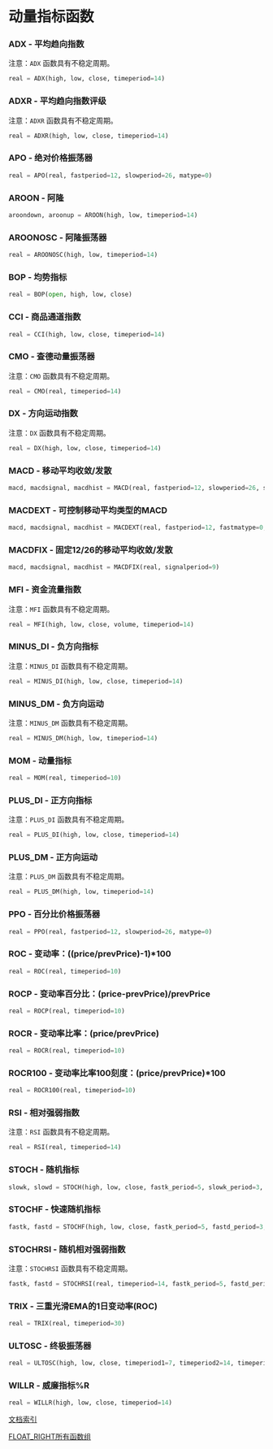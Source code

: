 # 动量指标函数
### ADX - 平均趋向指数
注意：``ADX`` 函数具有不稳定周期。  
```python
real = ADX(high, low, close, timeperiod=14)
```

### ADXR - 平均趋向指数评级
注意：``ADXR`` 函数具有不稳定周期。  
```python
real = ADXR(high, low, close, timeperiod=14)
```

### APO - 绝对价格振荡器
```python
real = APO(real, fastperiod=12, slowperiod=26, matype=0)
```

### AROON - 阿隆
```python
aroondown, aroonup = AROON(high, low, timeperiod=14)
```

### AROONOSC - 阿隆振荡器
```python
real = AROONOSC(high, low, timeperiod=14)
```

### BOP - 均势指标
```python
real = BOP(open, high, low, close)
```

### CCI - 商品通道指数
```python
real = CCI(high, low, close, timeperiod=14)
```

### CMO - 查德动量振荡器
注意：``CMO`` 函数具有不稳定周期。  
```python
real = CMO(real, timeperiod=14)
```

### DX - 方向运动指数
注意：``DX`` 函数具有不稳定周期。  
```python
real = DX(high, low, close, timeperiod=14)
```

### MACD - 移动平均收敛/发散
```python
macd, macdsignal, macdhist = MACD(real, fastperiod=12, slowperiod=26, signalperiod=9)
```

### MACDEXT - 可控制移动平均类型的MACD
```python
macd, macdsignal, macdhist = MACDEXT(real, fastperiod=12, fastmatype=0, slowperiod=26, slowmatype=0, signalperiod=9, signalmatype=0)
```

### MACDFIX - 固定12/26的移动平均收敛/发散
```python
macd, macdsignal, macdhist = MACDFIX(real, signalperiod=9)
```

### MFI - 资金流量指数
注意：``MFI`` 函数具有不稳定周期。  
```python
real = MFI(high, low, close, volume, timeperiod=14)
```

### MINUS_DI - 负方向指标
注意：``MINUS_DI`` 函数具有不稳定周期。  
```python
real = MINUS_DI(high, low, close, timeperiod=14)
```

### MINUS_DM - 负方向运动
注意：``MINUS_DM`` 函数具有不稳定周期。  
```python
real = MINUS_DM(high, low, timeperiod=14)
```

### MOM - 动量指标
```python
real = MOM(real, timeperiod=10)
```

### PLUS_DI - 正方向指标
注意：``PLUS_DI`` 函数具有不稳定周期。  
```python
real = PLUS_DI(high, low, close, timeperiod=14)
```

### PLUS_DM - 正方向运动
注意：``PLUS_DM`` 函数具有不稳定周期。  
```python
real = PLUS_DM(high, low, timeperiod=14)
```

### PPO - 百分比价格振荡器
```python
real = PPO(real, fastperiod=12, slowperiod=26, matype=0)
```

### ROC - 变动率：((price/prevPrice)-1)*100
```python
real = ROC(real, timeperiod=10)
```

### ROCP - 变动率百分比：(price-prevPrice)/prevPrice
```python
real = ROCP(real, timeperiod=10)
```

### ROCR - 变动率比率：(price/prevPrice)
```python
real = ROCR(real, timeperiod=10)
```

### ROCR100 - 变动率比率100刻度：(price/prevPrice)*100
```python
real = ROCR100(real, timeperiod=10)
```

### RSI - 相对强弱指数
注意：``RSI`` 函数具有不稳定周期。  
```python
real = RSI(real, timeperiod=14)
```

### STOCH - 随机指标
```python
slowk, slowd = STOCH(high, low, close, fastk_period=5, slowk_period=3, slowk_matype=0, slowd_period=3, slowd_matype=0)
```

### STOCHF - 快速随机指标
```python
fastk, fastd = STOCHF(high, low, close, fastk_period=5, fastd_period=3, fastd_matype=0)
```

### STOCHRSI - 随机相对强弱指数
注意：``STOCHRSI`` 函数具有不稳定周期。  
```python
fastk, fastd = STOCHRSI(real, timeperiod=14, fastk_period=5, fastd_period=3, fastd_matype=0)
```

### TRIX - 三重光滑EMA的1日变动率(ROC)
```python
real = TRIX(real, timeperiod=30)
```

### ULTOSC - 终极振荡器
```python
real = ULTOSC(high, low, close, timeperiod1=7, timeperiod2=14, timeperiod3=28)
```

### WILLR - 威廉指标%R
```python
real = WILLR(high, low, close, timeperiod=14)
```

[文档索引](../doc_index.md)

[FLOAT_RIGHT所有函数组](../funcs.md)